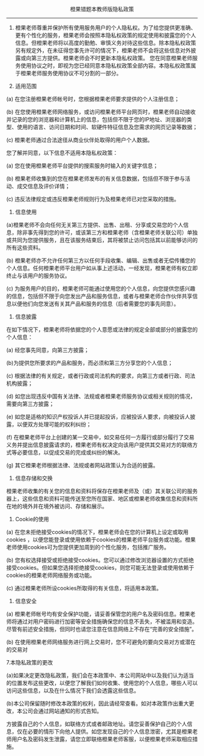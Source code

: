 <center>橙果错题本教师版隐私政策</center>

----

1. 橙果老师尊重并保护所有使用服务用户的个人隐私权。为了给您提供更准确、更有个性化的服务，橙果老师会按照本隐私权政策的规定使用和披露您的个人信息。但橙果老师将以高度的勤勉、审慎义务对待这些信息。除本隐私权政策另有规定外，在未征得您事先许可的情况下，橙果老师不会将这些信息对外披露或向第三方提供。橙果老师会不时更新本隐私权政策。 您在同意橙果老师服务使用协议之时，即视为您已经同意本隐私权政策全部内容。本隐私权政策属于橙果老师服务使用协议不可分割的一部分。

  1. 适用范围

  (a) 在您注册橙果老师帐号时，您根据橙果老师要求提供的个人注册信息；

  (b) 在您使用橙果老师网络服务，或访问橙果老师平台网页时，橙果老师自动接收并记录的您的浏览器和计算机上的信息，包括但不限于您的IP地址、浏览器的类型、使用的语言、访问日期和时间、软硬件特征信息及您需求的网页记录等数据；

  (c) 橙果老师通过合法途径从商业伙伴处取得的用户个人数据。

  您了解并同意，以下信息不适用本隐私权政策：

  (a) 您在使用橙果老师平台提供的搜索服务时输入的关键字信息；

  (b) 橙果老师收集到的您在橙果老师发布的有关信息数据，包括但不限于参与活动、成交信息及评价详情；

  (c) 违反法律规定或违反橙果老师规则行为及橙果老师已对您采取的措施。

  1. 信息使用

  (a)橙果老师不会向任何无关第三方提供、出售、出租、分享或交易您的个人信息，除非事先得到您的许可，或该第三方和橙果老师（含橙果老师关联公司）单独或共同为您提供服务，且在该服务结束后，其将被禁止访问包括其以前能够访问的所有这些资料。

  (b) 橙果老师亦不允许任何第三方以任何手段收集、编辑、出售或者无偿传播您的个人信息。任何橙果老师平台用户如从事上述活动，一经发现，橙果老师有权立即终止与该用户的服务协议。

  (c) 为服务用户的目的，橙果老师可能通过使用您的个人信息，向您提供您感兴趣的信息，包括但不限于向您发出产品和服务信息，或者与橙果老师合作伙伴共享信息以便他们向您发送有关其产品和服务的信息（后者需要您的事先同意）。

  1. 信息披露

  在如下情况下，橙果老师将依据您的个人意愿或法律的规定全部或部分的披露您的个人信息：

  (a) 经您事先同意，向第三方披露；

  (b)为提供您所要求的产品和服务，而必须和第三方分享您的个人信息；

  (c) 根据法律的有关规定，或者行政或司法机构的要求，向第三方或者行政、司法机构披露；

  (d) 如您出现违反中国有关法律、法规或者橙果老师服务协议或相关规则的情况，需要向第三方披露；

  (e) 如您是适格的知识产权投诉人并已提起投诉，应被投诉人要求，向被投诉人披露，以便双方处理可能的权利纠纷；

  (f) 在橙果老师平台上创建的某一交易中，如交易任何一方履行或部分履行了交易义务并提出信息披露请求的，橙果老师有权决定向该用户提供其交易对方的联络方式等必要信息，以促成交易的完成或纠纷的解决。

  (g) 其它橙果老师根据法律、法规或者网站政策认为合适的披露。

  1. 信息存储和交换

  橙果老师收集的有关您的信息和资料将保存在橙果老师及（或）其关联公司的服务器上，这些信息和资料可能传送至您所在国家、地区或橙果老师收集信息和资料所在地的境外并在境外被访问、存储和展示。

  1. Cookie的使用

  (a) 在您未拒绝接受cookies的情况下，橙果老师会在您的计算机上设定或取用cookies ，以便您能登录或使用依赖于cookies的橙果老师平台服务或功能。橙果老师使用cookies可为您提供更加周到的个性化服务，包括推广服务。

  (b) 您有权选择接受或拒绝接受cookies。您可以通过修改浏览器设置的方式拒绝接受cookies。但如果您选择拒绝接受cookies，则您可能无法登录或使用依赖于cookies的橙果老师网络服务或功能。

  (c) 通过橙果老师所设cookies所取得的有关信息，将适用本政策。

  1. 信息安全

  (a) 橙果老师帐号均有安全保护功能，请妥善保管您的用户名及密码信息。橙果老师将通过对用户密码进行加密等安全措施确保您的信息不丢失，不被滥用和变造。尽管有前述安全措施，但同时也请您注意在信息网络上不存在“完善的安全措施”。

  (b) 在使用橙果老师网络服务进行网上交易时，您不可避免的要向交易对方或潜在的交易对

  7.本隐私政策的更改

  (a)如果决定更改隐私政策，我们会在本政策中、本公司网站中以及我们认为适当的位置发布这些更改，以便您了解我们如何收集、使用您的个人信息，哪些人可以访问这些信息，以及在什么情况下我们会透露这些信息。

  (b)本公司保留随时修改本政策的权利，因此请经常查看。如对本政策作出重大更改，本公司会通过网站通知的形式告知。

  方披露自己的个人信息，如联络方式或者邮政地址。请您妥善保护自己的个人信息，仅在必要的情形下向他人提供。如您发现自己的个人信息泄密，尤其是橙果老师用户名及密码发生泄露，请您立即联络橙果老师客服，以便橙果老师采取相应措施。
